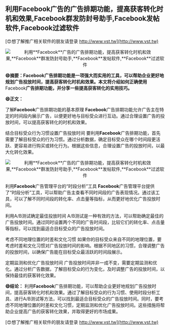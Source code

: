 ## **利用**Facebook**广告的广告排期功能，提高获客转化时机和效果,**Facebook**群发防封号助手,**Facebook**发帖软件,**Facebook**过滤软件**

[😍想了解推广相关软件的朋友请登录 http://www.vst.tw](http://www.vst.tw)

 <center><img src="https://vst.tw/MP4/tuiguang/png/8.png" alt="利用**Facebook**广告的广告排期功能，提高获客转化时机和效果,**Facebook**群发防封号助手,**Facebook**发帖软件,**Facebook**过滤软件"></center>

**😄摘要：**Facebook**广告排期功能是一项强大而实用的工具，可以帮助企业更好地规划广告投放时间，提高获客转化时机和效果。本文将介绍如何正确使用**Facebook**广告排期功能，并分享一些提高获客转化的实用技巧。**

**😄正文：**

了解**Facebook**广告排期功能的基本原理
**Facebook**广告排期功能允许广告主在特定的时间段内展示广告，以便更好地与目标受众进行互动。通过合理设置广告的投放时间，可以提高获客转化的时机和效果。

结合目标受众行为习惯设置广告投放时间
要利用**Facebook**广告排期功能，首先需要了解目标受众的行为习惯。通过分析数据，确定目标受众在哪个时间段更活跃、更容易进行购买或转化行为。根据这些信息，合理设置广告的投放时间，以最大化转化效果。

 <center><img src="https://vst.tw/MP4/tuiguang/png/7.png" alt="利用**Facebook**广告的广告排期功能，提高获客转化时机和效果,**Facebook**群发防封号助手,**Facebook**发帖软件,**Facebook**过滤软件"></center>

利用**Facebook**广告管理平台的“时段分析”工具
**Facebook**广告管理平台提供了“时段分析”工具，可以帮助广告主查看不同时间段的广告表现情况。通过该工具，可以了解不同时间段的转化率、点击量等指标，从而更好地优化广告投放时间。

利用A/B测试确定最佳投放时间
A/B测试是一种有效的方法，可以帮助确定最佳的广告投放时间。通过同时设置两个不同的广告时间段，比较它们的转化率、点击量等指标，可以找到最适合目标受众的广告投放时间。

考虑不同地理位置的时差和文化习惯
如果你的目标受众来自不同的地理位置，要考虑时差和文化习惯对广告投放时间的影响。根据不同地区的习惯，合理调整广告的投放时间，以确保广告能在目标受众最活跃的时间段展示。

定期监测和优化广告投放时间
广告投放时间并非一成不变，需要定期监测和优化。通过分析广告数据，了解目标受众的行为变化，及时调整广告的投放时间，以保持最佳的获客转化效果。

**😄结论：**
利用**Facebook**广告排期功能，可以帮助企业更好地规划广告投放时间，提高获客转化时机和效果。通过了解目标受众的行为习惯、使用时段分析工具、进行A/B测试等方法，可以找到最适合目标受众的广告投放时间。同时，要考虑不同地理位置的时差和文化习惯，定期监测和优化广告投放时间。这些措施将帮助企业提高广告的获客转化效果，并取得更好的市场成果。

[😍想了解推广相关软件的朋友请登录 http://www.vst.tw](http://www.vst.tw)



